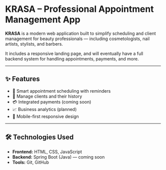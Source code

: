 # KRASA – Professional Appointment Management App

**KRASA** is a modern web application built to simplify scheduling and client management for beauty professionals — including cosmetologists, nail artists, stylists, and barbers.

It includes a responsive landing page, and will eventually have a full backend system for handling appointments, payments, and more.

---

## ✨ Features

- 📅 Smart appointment scheduling with reminders
- 👥 Manage clients and their history
- 💳 Integrated payments (coming soon)
- 📈 Business analytics (planned)
- 📱 Mobile-first responsive design

---

## 🛠 Technologies Used

- **Frontend:** HTML, CSS, JavaScript  
- **Backend:** Spring Boot (Java) — coming soon  
- **Tools:** Git, GitHub